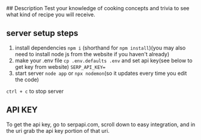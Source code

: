 <Cookulator9000>
## Description
Test your knowledge of cooking concepts and trivia to see what kind of recipe you will receive.

## server setup steps
1. install dependencies `npm i` (shorthand for `npm install`)(you may also need to install node js from the website if you haven't already)
2. make your .env file `cp .env.defaults .env` and set api key(see below to get key from website) `SERP_API_KEY=`
3. start server `node app` or `npx nodemon`(so it updates every time you edit the code)

`ctrl + c` to stop server
## API KEY
To get the api key, go to serpapi.com, scroll down to easy integration, and in the uri grab the api key portion of that uri.

